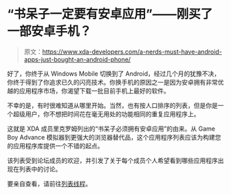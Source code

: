 # “书呆子一定要有安卓应用”——刚买了一部安卓手机？

> 原文：<https://www.xda-developers.com/a-nerds-must-have-android-apps-just-bought-an-android-phone/>

好了，你终于从 Windows Mobile 切换到了 Android，经过几个月的犹豫不决，你终于得到了你追求已久的闪亮技术。你换手机的原因之一是因为安卓拥有非常优越的应用程序市场，你渴望下载一批目前手机上最好的软件。

不幸的是，有时很难知道从哪里开始。当然，也有按人口排序的列表，但是你是一个超级用户，你不想把时间花在毫无用处的功能相同的重复应用程序上。

这就是 XDA 成员里克罗姆列出的“书呆子必须拥有安卓应用”的由来。从 Game Boy Advance 模拟器到更强大的浏览器替代品，这个应用程序列表应该为构建您的应用程序库提供一个不错的起点。

该列表受到论坛成员的欢迎，并引发了关于每个成员个人希望看到哪些应用程序出现在列表中的讨论。

要亲自查看，请前往[列表线程](http://forum.xda-developers.com/showthread.php?t=929193)。